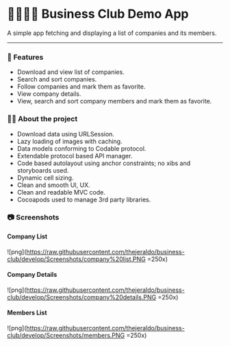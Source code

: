 # 👨‍💼👩‍💼 Business Club Demo App
A simple app fetching and displaying a list of companies and its members. 

---

### 📱 Features
- Download and view list of companies.
- Search and sort companies.
- Follow companies and mark them as favorite.
- View company details.
- View, search and sort company members and mark them as favorite.

### 👨‍💻 About the project 
- Download data using URLSession.
- Lazy loading of images with caching.
- Data models conforming to Codable protocol.
- Extendable protocol based API manager.
- Code based autolayout using anchor constraints; no xibs and storyboards used.
- Dynamic cell sizing.
- Clean and smooth UI, UX.
- Clean and readable MVC code.
- Cocoapods used to manage 3rd party libraries.

### 📷 Screenshots

#### Company List
![png](https://raw.githubusercontent.com/thejeraldo/business-club/develop/Screenshots/company%20list.PNG =250x)

#### Company Details
![png](https://raw.githubusercontent.com/thejeraldo/business-club/develop/Screenshots/company%20details.PNG =250x)

#### Members List
![png](https://raw.githubusercontent.com/thejeraldo/business-club/develop/Screenshots/members.PNG =250x)
